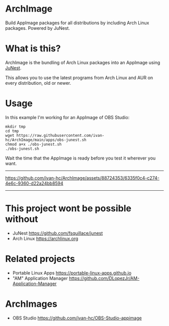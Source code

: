 # ArchImage
Build AppImage packages for all distributions by including Arch Linux packages. Powered by JuNest.

# What is this?
ArchImage is the bundling of Arch Linux packages into an AppImage using [JuNest](https://github.com/fsquillace/junest).

This allows you to use the latest programs from Arch Linux and AUR on every distribution, old or newer.

# Usage
In this example I'm working for an AppImage of OBS Studio:

    mkdir tmp
    cd tmp
    wget https://raw.githubusercontent.com/ivan-hc/ArchImage/main/apps/obs-junest.sh
    chmod a+x ./obs-junest.sh
    ./obs-junest.sh

Wait the time that the AppImage is ready before you test it wherever you want.

------------------------

https://github.com/ivan-hc/ArchImage/assets/88724353/6335f0c4-c274-4e6c-9360-d22a24bb8594

------------------------

# This project wont be possible without
- JuNest https://github.com/fsquillace/junest
- Arch Linux https://archlinux.org

# Related projects
- Portable Linux Apps https://portable-linux-apps.github.io
- "AM" Application Manager https://github.com/DLopezJr/AM-Application-Manager

# ArchImages
- OBS Studio https://github.com/ivan-hc/OBS-Studio-appimage

